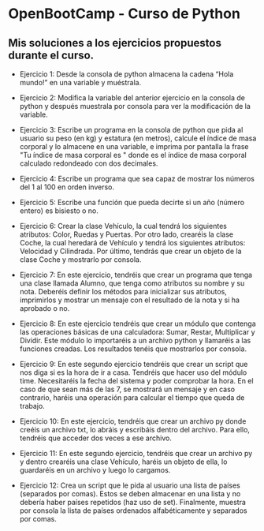 # OpenBootCamp - Curso de Python
## Mis soluciones a los ejercicios propuestos durante el curso.

- Ejercicio 1:
Desde la consola de python almacena la cadena “Hola mundo!” en una variable y muéstrala.

- Ejercicio 2:
Modifica la variable del anterior ejercicio en la consola de python y después muestrala por consola para ver la modificación de la variable.

- Ejercicio 3:
Escribe un programa en la consola de python que pida al usuario su peso (en kg) y estatura (en metros),
calcule el índice de masa corporal y lo almacene en una variable, 
e imprima por pantalla la frase "Tu índice de masa corporal es " 
donde es el índice de masa corporal calculado redondeado con dos decimales.

- Ejercicio 4:
Escribe un programa que sea capaz de mostrar los números del 1 al 100 en orden inverso.

- Ejercicio 5:
Escribe una función que pueda decirte si un año (número entero) es bisiesto o no.

- Ejercicio 6:
Crear la clase Vehículo, la cual tendrá los siguientes atributos:
Color, Ruedas y Puertas.
Por otro lado, crearéis la clase Coche, la cual heredará de Vehículo y tendrá los siguientes atributos:
Velocidad y Cilindrada.
Por último, tendrás que crear un objeto de la clase Coche y mostrarlo por consola.

- Ejercicio 7:
En este ejercicio, tendréis que crear un programa que tenga una clase llamada Alumno, que tenga como atributos su nombre y su nota.
Deberéis definir los métodos para inicializar sus atributos, imprimirlos y mostrar un mensaje con el resultado de la nota y si ha aprobado o no.

- Ejercicio 8:
En este ejercicio tendréis que crear un módulo que contenga las operaciones básicas de una calculadora: Sumar, Restar, Multiplicar y Dividir.
Este módulo lo importaréis a un archivo python y llamaréis a las funciones creadas. Los resultados tenéis que mostrarlos por consola.

- Ejercicio 9:
En este segundo ejercicio tendréis que crear un script que nos diga si es la hora de ir a casa.
Tendréis que hacer uso del módulo time. Necesitaréis la fecha del sistema y poder comprobar la hora.
En el caso de que sean más de las 7, se mostrará un mensaje y en caso contrario, haréis una operación para calcular el tiempo que queda de trabajo.

- Ejercicio 10:
En este ejercicio, tendréis que crear un archivo py donde creéis un archivo txt, lo abráis y escribáis dentro del archivo.
Para ello, tendréis que acceder dos veces a ese archivo.

- Ejercicio 11:
En este segundo ejercicio, tendréis que crear un archivo py y dentro crearéis una clase Vehículo, haréis un objeto de ella, lo guardaréis en un archivo y luego lo cargamos.

- Ejercicio 12:
Crea un script que le pida al usuario una lista de países (separados por comas). Estos se deben almacenar en una lista y no debería haber países repetidos (haz uso de set). Finalmente, muestra por consola la lista de países ordenados alfabéticamente y separados por comas.
